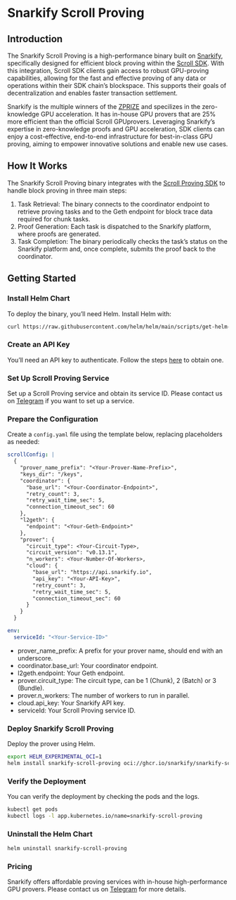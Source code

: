 # Snarkify Scroll Proving

## Introduction

The Snarkify Scroll Proving is a high-performance binary built on [Snarkify](https://snarkify.io/), specifically
designed for efficient block proving within the [Scroll SDK](https://scroll-sdk-init.docs.scroll.xyz/en/sdk/). With this
integration, Scroll SDK clients gain access to robust GPU-proving capabilities, allowing for the fast and effective 
proving of any data or operations within their SDK chain’s blockspace. This supports their goals of decentralization and 
enables faster transaction settlement.

Snarkify is the multiple winners of the [ZPRIZE](https://www.zprize.io/blog/announcing-the-2023-zprize-winners) and 
specilizes in the zero-knowledge GPU acceleration. It has in-house GPU provers that are 25% more efficient than the 
official Scroll GPUprovers. Leveraging Snarkify’s expertise in zero-knowledge proofs and GPU acceleration, SDK clients 
can enjoy a cost-effective, end-to-end infrastructure for best-in-class GPU proving, aiming to empower innovative 
solutions and enable new use cases.

## How It Works

The Snarkify Scroll Proving binary integrates with the [Scroll Proving SDK](https://github.com/scroll-tech/scroll-proving-sdk) 
to handle block proving in three main steps:

1.	Task Retrieval: The binary connects to the coordinator endpoint to retrieve proving tasks and to the Geth endpoint for block trace data required for chunk tasks.
2.	Proof Generation: Each task is dispatched to the Snarkify platform, where proofs are generated.
3.	Task Completion: The binary periodically checks the task’s status on the Snarkify platform and, once complete, submits the proof back to the coordinator.

## Getting Started

### Install Helm Chart
To deploy the binary, you’ll need Helm. Install Helm with:
```bash
curl https://raw.githubusercontent.com/helm/helm/main/scripts/get-helm-3 | bash
```

### Create an API Key
You’ll need an API key to authenticate. Follow the steps [here](https://docs.snarkify.io/gpu-prover-network/deploy-a-elastic-proving-service#create-an-api-key) to obtain one.

### Set Up Scroll Proving Service
Set up a Scroll Proving service and obtain its service ID. Please contact us on [Telegram](https://t.me/+WRhRjNL6zixjNWUx) 
if you want to set up a service.

### Prepare the Configuration
Create a `config.yaml` file using the template below, replacing placeholders as needed:
```yaml
scrollConfig: |
  {
    "prover_name_prefix": "<Your-Prover-Name-Prefix>",
    "keys_dir": "/keys",
    "coordinator": {
      "base_url": "<Your-Coordinator-Endpoint>",
      "retry_count": 3,
      "retry_wait_time_sec": 5,
      "connection_timeout_sec": 60
    },
    "l2geth": {
      "endpoint": "<Your-Geth-Endpoint>"
    },
    "prover": {
      "circuit_type": <Your-Circuit-Type>,
      "circuit_version": "v0.13.1",
      "n_workers": <Your-Number-Of-Workers>,
      "cloud": {
        "base_url": "https://api.snarkify.io",
        "api_key": "<Your-API-Key>",
        "retry_count": 3,
        "retry_wait_time_sec": 5,
        "connection_timeout_sec": 60
      }
    }
  }

env:
  serviceId: "<Your-Service-ID>"
```

- prover_name_prefix: A prefix for your prover name, should end with an underscore.
- coordinator.base_url: Your coordinator endpoint.
- l2geth.endpoint: Your Geth endpoint.
- prover.circuit_type: The circuit type, can be 1 (Chunk), 2 (Batch) or 3 (Bundle).
- prover.n_workers: The number of workers to run in parallel.
- cloud.api_key: Your Snarkify API key.
- serviceId: Your Scroll Proving service ID.


### Deploy Snarkify Scroll Proving

Deploy the prover using Helm. 
```bash
export HELM_EXPERIMENTAL_OCI=1
helm install snarkify-scroll-proving oci://ghcr.io/snarkify/snarkify-scroll-proving/helm/snarkify-scroll-proving --version 0.0.1 -f config.yaml
```

### Verify the Deployment
You can verify the deployment by checking the pods and the logs.
```bash
kubectl get pods
kubectl logs -l app.kubernetes.io/name=snarkify-scroll-proving
```

### Uninstall the Helm Chart
```bash
helm uninstall snarkify-scroll-proving
```

### Pricing
Snarkify offers affordable proving services with in-house high-performance GPU provers. Please contact us on 
[Telegram](https://t.me/+WRhRjNL6zixjNWUx) for more details.
